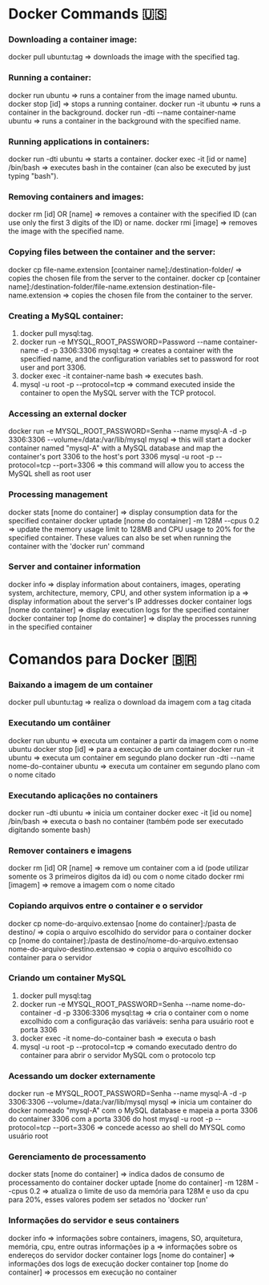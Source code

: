 # Docker Commands :us:

### Downloading a container image:
docker pull ubuntu:tag => downloads the image with the specified tag.

### Running a container:
docker run ubuntu => runs a container from the image named ubuntu.
docker stop [id] => stops a running container.
docker run -it ubuntu => runs a container in the background.
docker run -dti --name container-name ubuntu => runs a container in the background with the specified name.

### Running applications in containers:
docker run -dti ubuntu => starts a container.
docker exec -it [id or name] /bin/bash => executes bash in the container (can also be executed by just typing "bash").

### Removing containers and images:
docker rm [id] OR [name] => removes a container with the specified ID (can use only the first 3 digits of the ID) or name.
docker rmi [image] => removes the image with the specified name.

### Copying files between the container and the server:
docker cp file-name.extension [container name]:/destination-folder/ => copies the chosen file from the server to the container.
docker cp [container name]:/destination-folder/file-name.extension destination-file-name.extension => copies the chosen file from the container to the server.

### Creating a MySQL container:
1. docker pull mysql:tag.
2. docker run -e MYSQL_ROOT_PASSWORD=Password --name container-name -d -p 3306:3306 mysql:tag => creates a container with the specified name, and the configuration variables set to password for root user and port 3306.
3. docker exec -it container-name bash => executes bash.
4. mysql -u root -p --protocol=tcp => command executed inside the container to open the MySQL server with the TCP protocol.

### Accessing an external docker
docker run -e MYSQL_ROOT_PASSWORD=Senha --name mysql-A -d -p 3306:3306 --volume=/data:/var/lib/mysql mysql => this will start a docker container named "mysql-A" with a MySQL database and map the container's port 3306 to the host's port 3306
mysql -u root -p --protocol=tcp --port=3306 => this command will allow you to access the MySQL shell as root user

### Processing management
docker stats [nome do container] => display consumption data for the specified container
docker uptade [nome do container] -m 128M --cpus 0.2 => update the memory usage limit to 128MB and CPU usage to 20% for the specified container. These values can also be set when running the container with the \'docker run\' command

### Server and container information
docker info => display information about containers, images, operating system, architecture, memory, CPU, and other system information
ip a => display information about the server's IP addresses
docker container logs [nome do container] => display execution logs for the specified container
docker container top [nome do container] => display the processes running in the specified container



# Comandos para Docker :brazil:
### Baixando a imagem de um container
docker pull ubuntu:tag => realiza o download da imagem com a tag citada

### Executando um contâiner
docker run ubuntu => executa um container a partir da imagem com o nome ubuntu
docker stop [id] => para a execução de um container
docker run -it ubuntu => executa um container em segundo plano
docker run -dti --name nome-do-container ubuntu => executa um container em segundo plano com o nome citado

### Executando aplicações no containers
docker run -dti  ubuntu => inicia um container
docker exec -it [id ou nome] /bin/bash => executa o bash no container (também pode ser executado digitando somente bash)

### Remover containers e imagens
docker rm [id] OR [name] => remove um container com a id (pode utilizar somente os 3 primeiros digitos da id) ou com o nome citado
docker rmi [imagem] => remove a imagem com o nome citado

### Copiando arquivos entre o container e o servidor
docker cp nome-do-arquivo.extensao [nome do container]:/pasta de destino/ => copia o arquivo escolhido do servidor para o container
docker cp [nome do container]:/pasta de destino/nome-do-arquivo.extensao  nome-do-arquivo-destino.extensao => copia o arquivo escolhido co container para o servidor

### Criando um container MySQL
1. docker pull mysql:tag
2. docker run -e MYSQL_ROOT_PASSWORD=Senha --name nome-do-container -d -p 3306:3306 mysql:tag => cria o container com o nome excolhido com a configuração das variáveis: senha para usuário root e porta 3306
3. docker exec -it nome-do-container bash => executa o bash
4. mysql -u root -p --protocol=tcp => comando executado dentro do container para abrir o servidor MySQL com o protocolo tcp

### Acessando um docker externamente
docker run -e MYSQL_ROOT_PASSWORD=Senha --name mysql-A -d -p 3306:3306 --volume=/data:/var/lib/mysql mysql => inicia um container do docker nomeado \"mysql-A\" com o MySQL database e mapeia a porta 3306 do container 3306 com a porta 3306 do host
mysql -u root -p --protocol=tcp --port=3306 => concede acesso ao shell do MYSQL como usuário root

### Gerenciamento de processamento
docker stats [nome do container] => indica dados de consumo de processamento do container
docker uptade [nome do container] -m 128M --cpus 0.2 => atualiza o limite de uso da memória para 128M e uso da cpu para 20%, esses valores podem ser setados no \'docker run\'

### Informações do servidor e seus containers
docker info => informações sobre containers, imagens, SO, arquitetura, memória, cpu, entre outras informações
ip a => informações sobre os endereços do servidor
docker container logs [nome do container] => informações dos logs de execução 
docker container top [nome do container] => processos em execução no container

